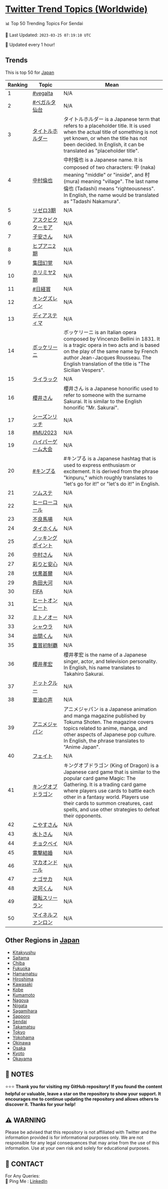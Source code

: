 [Twitter Trend Topics (Worldwide)](https://github.com/ErcinDedeoglu/Twitter-Trend-Topics)
==========


📊 Top 50 Trending Topics For Sendai

📆 Last Updated: `2023-03-25 07:19:10 UTC`

🔧 Updated every 1 hour!


## Trends

This is top 50 for [Japan](</Japan>)

| Ranking | Topic | Mean |
| ------- | ------------ | ------------ |
| 1 | [#vegalta](http://twitter.com/search?q=%23vegalta) | N/A |
| 2 | [#ベガルタ仙台](http://twitter.com/search?q=%23%e3%83%99%e3%82%ac%e3%83%ab%e3%82%bf%e4%bb%99%e5%8f%b0) | N/A |
| 3 | [タイトルホルダー](http://twitter.com/search?q=%e3%82%bf%e3%82%a4%e3%83%88%e3%83%ab%e3%83%9b%e3%83%ab%e3%83%80%e3%83%bc) | タイトルホルダー is a Japanese term that refers to a placeholder title. It is used when the actual title of something is not yet known, or when the title has not been decided. In English, it can be translated as "placeholder title". |
| 4 | [中村倫也](http://twitter.com/search?q=%e4%b8%ad%e6%9d%91%e5%80%ab%e4%b9%9f) | 中村倫也 is a Japanese name. It is composed of two characters: 中 (naka) meaning "middle" or "inside", and 村 (mura) meaning "village". The last name 倫也 (Tadashi) means "righteousness". In English, the name would be translated as "Tadashi Nakamura". |
| 5 | [リゼロ3期](http://twitter.com/search?q=%e3%83%aa%e3%82%bc%e3%83%ad3%e6%9c%9f) | N/A |
| 6 | [アスクビクターモア](http://twitter.com/search?q=%e3%82%a2%e3%82%b9%e3%82%af%e3%83%93%e3%82%af%e3%82%bf%e3%83%bc%e3%83%a2%e3%82%a2) | N/A |
| 7 | [子安さん](http://twitter.com/search?q=%e5%ad%90%e5%ae%89%e3%81%95%e3%82%93) | N/A |
| 8 | [ヒプアニ2期](http://twitter.com/search?q=%e3%83%92%e3%83%97%e3%82%a2%e3%83%8b2%e6%9c%9f) | N/A |
| 9 | [集団幻覚](http://twitter.com/search?q=%e9%9b%86%e5%9b%a3%e5%b9%bb%e8%a6%9a) | N/A |
| 10 | [ホリミヤ2期](http://twitter.com/search?q=%e3%83%9b%e3%83%aa%e3%83%9f%e3%83%a42%e6%9c%9f) | N/A |
| 11 | [#日経賞](http://twitter.com/search?q=%23%e6%97%a5%e7%b5%8c%e8%b3%9e) | N/A |
| 12 | [キングズレイン](http://twitter.com/search?q=%e3%82%ad%e3%83%b3%e3%82%b0%e3%82%ba%e3%83%ac%e3%82%a4%e3%83%b3) | N/A |
| 13 | [ディアスティマ](http://twitter.com/search?q=%e3%83%87%e3%82%a3%e3%82%a2%e3%82%b9%e3%83%86%e3%82%a3%e3%83%9e) | N/A |
| 14 | [ボッケリーニ](http://twitter.com/search?q=%e3%83%9c%e3%83%83%e3%82%b1%e3%83%aa%e3%83%bc%e3%83%8b) | ボッケリーニ is an Italian opera composed by Vincenzo Bellini in 1831. It is a tragic opera in two acts and is based on the play of the same name by French author Jean-Jacques Rousseau. The English translation of the title is "The Sicilian Vespers". |
| 15 | [ライラック](http://twitter.com/search?q=%e3%83%a9%e3%82%a4%e3%83%a9%e3%83%83%e3%82%af) | N/A |
| 16 | [櫻井さん](http://twitter.com/search?q=%e6%ab%bb%e4%ba%95%e3%81%95%e3%82%93) | 櫻井さん is a Japanese honorific used to refer to someone with the surname Sakurai. It is similar to the English honorific "Mr. Sakurai". |
| 17 | [シーズンリッチ](http://twitter.com/search?q=%e3%82%b7%e3%83%bc%e3%82%ba%e3%83%b3%e3%83%aa%e3%83%83%e3%83%81) | N/A |
| 18 | [#MU2023](http://twitter.com/search?q=%23MU2023) | N/A |
| 19 | [ハイパーゲーム大会](http://twitter.com/search?q=%e3%83%8f%e3%82%a4%e3%83%91%e3%83%bc%e3%82%b2%e3%83%bc%e3%83%a0%e5%a4%a7%e4%bc%9a) | N/A |
| 20 | [#キンプる](http://twitter.com/search?q=%23%e3%82%ad%e3%83%b3%e3%83%97%e3%82%8b) | #キンプる is a Japanese hashtag that is used to express enthusiasm or excitement. It is derived from the phrase "kinpuru," which roughly translates to "let's go for it!" or "let's do it!" in English. |
| 21 | [ツムステ](http://twitter.com/search?q=%e3%83%84%e3%83%a0%e3%82%b9%e3%83%86) | N/A |
| 22 | [ヒーローコール](http://twitter.com/search?q=%e3%83%92%e3%83%bc%e3%83%ad%e3%83%bc%e3%82%b3%e3%83%bc%e3%83%ab) | N/A |
| 23 | [不良馬場](http://twitter.com/search?q=%e4%b8%8d%e8%89%af%e9%a6%ac%e5%a0%b4) | N/A |
| 24 | [タイホくん](http://twitter.com/search?q=%e3%82%bf%e3%82%a4%e3%83%9b%e3%81%8f%e3%82%93) | N/A |
| 25 | [ノッキングポイント](http://twitter.com/search?q=%e3%83%8e%e3%83%83%e3%82%ad%e3%83%b3%e3%82%b0%e3%83%9d%e3%82%a4%e3%83%b3%e3%83%88) | N/A |
| 26 | [中村さん](http://twitter.com/search?q=%e4%b8%ad%e6%9d%91%e3%81%95%e3%82%93) | N/A |
| 27 | [彩りと安心](http://twitter.com/search?q=%e5%bd%a9%e3%82%8a%e3%81%a8%e5%ae%89%e5%bf%83) | N/A |
| 28 | [伏黒甚爾](http://twitter.com/search?q=%e4%bc%8f%e9%bb%92%e7%94%9a%e7%88%be) | N/A |
| 29 | [角田大河](http://twitter.com/search?q=%e8%a7%92%e7%94%b0%e5%a4%a7%e6%b2%b3) | N/A |
| 30 | [FIFA](http://twitter.com/search?q=FIFA) | N/A |
| 31 | [ヒートオンビート](http://twitter.com/search?q=%e3%83%92%e3%83%bc%e3%83%88%e3%82%aa%e3%83%b3%e3%83%93%e3%83%bc%e3%83%88) | N/A |
| 32 | [ミトノオー](http://twitter.com/search?q=%e3%83%9f%e3%83%88%e3%83%8e%e3%82%aa%e3%83%bc) | N/A |
| 33 | [シャウラ](http://twitter.com/search?q=%e3%82%b7%e3%83%a3%e3%82%a6%e3%83%a9) | N/A |
| 34 | [出間くん](http://twitter.com/search?q=%e5%87%ba%e9%96%93%e3%81%8f%e3%82%93) | N/A |
| 35 | [重賞初制覇](http://twitter.com/search?q=%e9%87%8d%e8%b3%9e%e5%88%9d%e5%88%b6%e8%a6%87) | N/A |
| 36 | [櫻井孝宏](http://twitter.com/search?q=%e6%ab%bb%e4%ba%95%e5%ad%9d%e5%ae%8f) | 櫻井孝宏 is the name of a Japanese singer, actor, and television personality. In English, his name translates to Takahiro Sakurai. |
| 37 | [ドットクルー](http://twitter.com/search?q=%e3%83%89%e3%83%83%e3%83%88%e3%82%af%e3%83%ab%e3%83%bc) | N/A |
| 38 | [夏油の声](http://twitter.com/search?q=%e5%a4%8f%e6%b2%b9%e3%81%ae%e5%a3%b0) | N/A |
| 39 | [アニメジャパン](http://twitter.com/search?q=%e3%82%a2%e3%83%8b%e3%83%a1%e3%82%b8%e3%83%a3%e3%83%91%e3%83%b3) | アニメジャパン is a Japanese animation and manga magazine published by Tokuma Shoten. The magazine covers topics related to anime, manga, and other aspects of Japanese pop culture. In English, the phrase translates to "Anime Japan". |
| 40 | [フェイト](http://twitter.com/search?q=%e3%83%95%e3%82%a7%e3%82%a4%e3%83%88) | N/A |
| 41 | [キングオブドラゴン](http://twitter.com/search?q=%e3%82%ad%e3%83%b3%e3%82%b0%e3%82%aa%e3%83%96%e3%83%89%e3%83%a9%e3%82%b4%e3%83%b3) | キングオブドラゴン (King of Dragon) is a Japanese card game that is similar to the popular card game Magic: The Gathering. It is a trading card game where players use cards to battle each other in a fantasy world. Players use their cards to summon creatures, cast spells, and use other strategies to defeat their opponents. |
| 42 | [こやすさん](http://twitter.com/search?q=%e3%81%93%e3%82%84%e3%81%99%e3%81%95%e3%82%93) | N/A |
| 43 | [水卜さん](http://twitter.com/search?q=%e6%b0%b4%e5%8d%9c%e3%81%95%e3%82%93) | N/A |
| 44 | [チョクベイ](http://twitter.com/search?q=%e3%83%81%e3%83%a7%e3%82%af%e3%83%99%e3%82%a4) | N/A |
| 45 | [電撃結婚](http://twitter.com/search?q=%e9%9b%bb%e6%92%83%e7%b5%90%e5%a9%9a) | N/A |
| 46 | [マカオンドール](http://twitter.com/search?q=%e3%83%9e%e3%82%ab%e3%82%aa%e3%83%b3%e3%83%89%e3%83%bc%e3%83%ab) | N/A |
| 47 | [ナゴサカ](http://twitter.com/search?q=%e3%83%8a%e3%82%b4%e3%82%b5%e3%82%ab) | N/A |
| 48 | [大河くん](http://twitter.com/search?q=%e5%a4%a7%e6%b2%b3%e3%81%8f%e3%82%93) | N/A |
| 49 | [逆転スリーラン](http://twitter.com/search?q=%e9%80%86%e8%bb%a2%e3%82%b9%e3%83%aa%e3%83%bc%e3%83%a9%e3%83%b3) | N/A |
| 50 | [マイネルファンロン](http://twitter.com/search?q=%e3%83%9e%e3%82%a4%e3%83%8d%e3%83%ab%e3%83%95%e3%82%a1%e3%83%b3%e3%83%ad%e3%83%b3) | N/A |



## Other Regions in [Japan](</Japan>)

* [Kitakyushu](</Japan/Kitakyushu.md>)
* [Saitama](</Japan/Saitama.md>)
* [Chiba](</Japan/Chiba.md>)
* [Fukuoka](</Japan/Fukuoka.md>)
* [Hamamatsu](</Japan/Hamamatsu.md>)
* [Hiroshima](</Japan/Hiroshima.md>)
* [Kawasaki](</Japan/Kawasaki.md>)
* [Kobe](</Japan/Kobe.md>)
* [Kumamoto](</Japan/Kumamoto.md>)
* [Nagoya](</Japan/Nagoya.md>)
* [Niigata](</Japan/Niigata.md>)
* [Sagamihara](</Japan/Sagamihara.md>)
* [Sapporo](</Japan/Sapporo.md>)
* [Sendai](</Japan/Sendai.md>)
* [Takamatsu](</Japan/Takamatsu.md>)
* [Tokyo](</Japan/Tokyo.md>)
* [Yokohama](</Japan/Yokohama.md>)
* [Okinawa](</Japan/Okinawa.md>)
* [Osaka](</Japan/Osaka.md>)
* [Kyoto](</Japan/Kyoto.md>)
* [Okayama](</Japan/Okayama.md>)



## 📝 NOTES

⭐⭐⭐ **Thank you for visiting my GitHub repository! If you found the content helpful or valuable, leave a star on the repository to show your support. It encourages me to continue updating the repository and allows others to discover it. Thanks for your help!**


## ⚠️ WARNING

Please be advised that this repository is not affiliated with Twitter and the information provided is for informational purposes only. We are not responsible for any legal consequences that may arise from the use of this information. Use at your own risk and solely for educational purposes.


## 📨 CONTACT

 For Any Queries:  
            🏓 Ping Me : [LinkedIn](https://www.linkedin.com/in/ercindedeoglu/)
